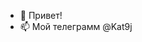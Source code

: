 - 👋 Привет! 
- 📫 Мой телеграмм @Kat9j

<!---
Kat9j/Kat9j is a ✨ special ✨ repository because its `README.md` (this file) appears on your GitHub profile.
You can click the Preview link to take a look at your changes.
--->
